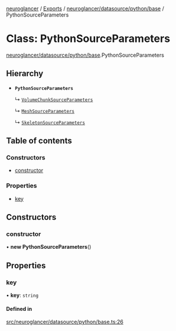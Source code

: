 [neuroglancer](../README.md) / [Exports](../modules.md) / [neuroglancer/datasource/python/base](../modules/neuroglancer_datasource_python_base.md) / PythonSourceParameters

# Class: PythonSourceParameters

[neuroglancer/datasource/python/base](../modules/neuroglancer_datasource_python_base.md).PythonSourceParameters

## Hierarchy

- **`PythonSourceParameters`**

  ↳ [`VolumeChunkSourceParameters`](neuroglancer_datasource_python_base.VolumeChunkSourceParameters.md)

  ↳ [`MeshSourceParameters`](neuroglancer_datasource_python_base.MeshSourceParameters.md)

  ↳ [`SkeletonSourceParameters`](neuroglancer_datasource_python_base.SkeletonSourceParameters.md)

## Table of contents

### Constructors

- [constructor](neuroglancer_datasource_python_base.PythonSourceParameters.md#constructor)

### Properties

- [key](neuroglancer_datasource_python_base.PythonSourceParameters.md#key)

## Constructors

### constructor

• **new PythonSourceParameters**()

## Properties

### key

• **key**: `string`

#### Defined in

[src/neuroglancer/datasource/python/base.ts:26](https://github.com/ActiveBrainAtlas2/neuroglancer/blob/91617476/src/neuroglancer/datasource/python/base.ts#L26)
